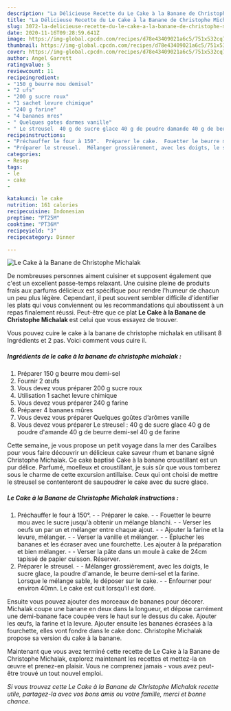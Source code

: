 ```yaml
---
description: "La Délicieuse Recette du Le Cake à la Banane de Christophe Michalak"
title: "La Délicieuse Recette du Le Cake à la Banane de Christophe Michalak"
slug: 3072-la-delicieuse-recette-du-le-cake-a-la-banane-de-christophe-michalak
date: 2020-11-16T09:28:59.641Z
image: https://img-global.cpcdn.com/recipes/d78e43409021a6c5/751x532cq70/le-cake-a-la-banane-de-christophe-michalak-photo-principale-de-la-recette.jpg
thumbnail: https://img-global.cpcdn.com/recipes/d78e43409021a6c5/751x532cq70/le-cake-a-la-banane-de-christophe-michalak-photo-principale-de-la-recette.jpg
cover: https://img-global.cpcdn.com/recipes/d78e43409021a6c5/751x532cq70/le-cake-a-la-banane-de-christophe-michalak-photo-principale-de-la-recette.jpg
author: Angel Garrett
ratingvalue: 5
reviewcount: 11
recipeingredient:
- "150 g beurre mou demisel"
- "2 ufs"
- "200 g sucre roux"
- "1 sachet levure chimique"
- "240 g farine"
- "4 bananes mres"
- " Quelques gotes darmes vanille"
- " Le streusel  40 g de sucre glace 40 g de poudre damande 40 g de beurre demisel 40 g de farine"
recipeinstructions:
- "Préchauffer le four à 150°.  Préparer le cake.  Fouetter le beurre mou avec le sucre jusqu&#39;à obtenir un mélange blanchi.  Verser les oeufs un par un et mélanger entre chaque ajout.  Ajouter la farine et la levure, mélanger.  Verser la vanille et mélanger.  Éplucher les bananes et les écraser avec une fourchette. Les ajouter à la préparation et bien mélanger.  Verser la pâte dans un moule à cake de 24cm tapissé de papier cuisson. Réserver."
- "Préparer le streusel.  Mélanger grossièrement, avec les doigts, le sucre glace, la poudre d&#39;amande, le beurre demi-sel et la farine. Lorsque le mélange sable, le déposer sur le cake.  Enfourner pour environ 40mn. Le cake est cuit lorsqu&#39;il est doré."
categories:
- Resep
tags:
- le
- cake
- 

katakunci: le cake  
nutrition: 161 calories
recipecuisine: Indonesian
preptime: "PT25M"
cooktime: "PT36M"
recipeyield: "3"
recipecategory: Dinner

---
```



![Le Cake à la Banane de Christophe Michalak](https://img-global.cpcdn.com/recipes/d78e43409021a6c5/751x532cq70/le-cake-a-la-banane-de-christophe-michalak-photo-principale-de-la-recette.jpg)

De nombreuses personnes aiment cuisiner et supposent également que c'est un excellent passe-temps relaxant. Une cuisine pleine de produits frais aux parfums délicieux est spécifique pour rendre l'humeur de chacun un peu plus légère. Cependant, il peut souvent sembler difficile d'identifier les plats qui vous conviennent ou les recommandations qui aboutissent à un repas finalement réussi. Peut-être que ce plat <strong> Le Cake à la Banane de Christophe Michalak </strong> est celui que vous essayez de trouver.

<!--inarticleads1-->

Vous pouvez cuire le cake à la banane de christophe michalak en utilisant 8 Ingrédients et 2 pas. Voici comment vous cuire il.

##### Ingrédients de le cake à la banane de christophe michalak :

1. Préparer 150 g beurre mou demi-sel
1. Fournir 2 œufs
1. Vous devez vous préparer 200 g sucre roux
1. Utilisation 1 sachet levure chimique
1. Vous devez vous préparer 240 g farine
1. Préparer 4 bananes mûres
1. Vous devez vous préparer  Quelques goûtes d’arômes vanille
1. Vous devez vous préparer  Le streusel : 40 g de sucre glace 40 g de poudre d&#39;amande 40 g de beurre demi-sel 40 g de farine


Cette semaine, je vous propose un petit voyage dans la mer des Caraïbes pour vous faire découvrir un délicieux cake saveur rhum et banane signé Christophe Michalak. Ce cake baptisé Cake à la banane croustillant est un pur délice. Parfumé, moelleux et croustillant, je suis sûr que vous tomberez sous le charme de cette excursion antillaise. Ceux qui ont choisi de mettre le streusel se contenteront de saupoudrer le cake avec du sucre glace. 

<!--inarticleads2-->

##### Le Cake à la Banane de Christophe Michalak instructions :

1. Préchauffer le four à 150°. -  - Préparer le cake. -  - Fouetter le beurre mou avec le sucre jusqu&#39;à obtenir un mélange blanchi. -  - Verser les oeufs un par un et mélanger entre chaque ajout. -  - Ajouter la farine et la levure, mélanger. -  - Verser la vanille et mélanger. -  - Éplucher les bananes et les écraser avec une fourchette. Les ajouter à la préparation et bien mélanger. -  - Verser la pâte dans un moule à cake de 24cm tapissé de papier cuisson. Réserver.
1. Préparer le streusel. -  - Mélanger grossièrement, avec les doigts, le sucre glace, la poudre d&#39;amande, le beurre demi-sel et la farine. Lorsque le mélange sable, le déposer sur le cake. -  - Enfourner pour environ 40mn. Le cake est cuit lorsqu&#39;il est doré.


Ensuite vous pouvez ajouter des morceaux de bananes pour décorer. Michalak coupe une banane en deux dans la longueur, et dépose carrément une demi-banane face coupée vers le haut sur le dessus du cake. Ajouter les œufs, la farine et la levure. Ajouter ensuite les bananes écrasées à la fourchette, elles vont fondre dans le cake donc. Christophe Michalak propose sa version du cake à la banane. 

<!--inarticleads1-->

<p>
Maintenant que vous avez terminé cette recette de Le Cake à la Banane de Christophe Michalak, explorez maintenant les recettes et mettez-la en œuvre et prenez-en plaisir. Vous ne comprenez jamais - vous avez peut-être trouvé un tout nouvel emploi.
</p>

<p>
<i>Si vous trouvez cette Le Cake à la Banane de Christophe Michalak recette utile, partagez-la avec vos bons amis ou votre famille, merci et bonne chance.</i>
</p>
